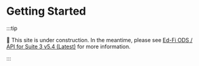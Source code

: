 # Getting Started

:::tip

🚧 This site is under construction. In the meantime, please see
[Ed-Fi ODS / API for Suite 3 v5.4 (Latest)](https://edfi.atlassian.net/wiki/spaces/ODSAPIS3V72/overview)
for more information.

:::

